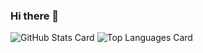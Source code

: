 ### Hi there 👋


<!-- **naototachibana/naototachibana** is a ✨ _special_ ✨ repository because its `README.md` (this file) appears on your GitHub profile.

Here are some ideas to get you started:

- 🔭 I’m currently working on ...
- 🌱 I’m currently learning ...
- 👯 I’m looking to collaborate on ...
- 🤔 I’m looking for help with ...
- 💬 Ask me about ...
- 📫 How to reach me: ...
- 😄 Pronouns: ...
- ⚡ Fun fact: ... -->

![GitHub Stats Card](https://github-readme-stats.vercel.app/api?username=naototachibana)
![Top Languages Card](https://github-readme-stats.vercel.app/api/top-langs/?username=naototachibana)
